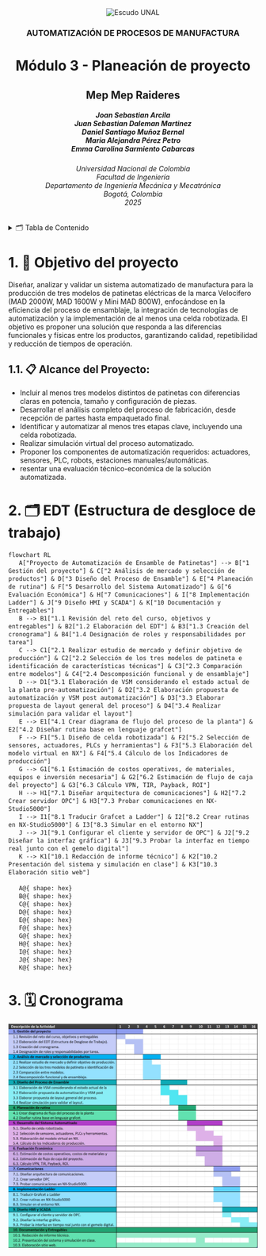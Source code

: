 <div align="center">
<picture>
    <source srcset="https://imgur.com/5bYAzsb.png" media="(prefers-color-scheme: dark)">
    <source srcset="https://imgur.com/Os03JoE.png" media="(prefers-color-scheme: light)">
    <img src="https://imgur.com/Os03JoE.png" alt="Escudo UNAL" width="350px">
</picture>

<h3>AUTOMATIZACIÓN DE PROCESOS DE MANUFACTURA</h3>

<h1>Módulo 3 - Planeación de proyecto</h1>

<h2>Mep Mep Raideres</h2>

<h5>Joan Sebastian Arcila <br>
    Juan Sebastian Daleman Martinez<br>
    Daniel Santiago Muñoz Bernal<br>
    Maria Alejandra Pérez Petro<br>
    Emma Carolina Sarmiento Cabarcas</h5>

<h6>Universidad Nacional de Colombia<br>
    Facultad de Ingeniería<br>
    Departamento de Ingeniería Mecánica y Mecatrónica<br>
    Bogotá, Colombia<br>
    2025</h6>
</div>


<details>
    <summary>🗂️ Tabla de Contenido</summary>

<!-- TOC -->
- [1. 🎯 Objetivo del proyecto](#1--objetivo-del-proyecto)
  - [1.1. 📋 Alcance del Proyecto:](#11--alcance-del-proyecto)
- [2. 🗂️ EDT (Estructura de desgloce de trabajo)](#2-️-edt-estructura-de-desgloce-de-trabajo)
- [3. 🗓️ Cronograma](#3-️-cronograma)


</details>

# 1. 🎯 Objetivo del proyecto
 
Diseñar, analizar y validar un sistema automatizado de manufactura para la producción de tres modelos de patinetas eléctricas de la marca Velocifero (MAD 2000W, MAD 1600W y Mini MAD 800W), enfocándose en la eficiencia del proceso de ensamblaje, la integración de tecnologías de automatización y la implementación de al menos una celda robotizada. El objetivo es proponer una solución que responda a las diferencias funcionales y físicas entre los productos, garantizando calidad, repetibilidad y reducción de tiempos de operación.
 
## 1.1. 📋 Alcance del Proyecto:
- Incluir al menos tres modelos distintos de patinetas con diferencias claras en potencia, tamaño y configuración de piezas.
- Desarrollar el análisis completo del proceso de fabricación, desde recepción de partes hasta empaquetado final.
- Identificar y automatizar al menos tres etapas clave, incluyendo una celda robotizada.
- Realizar simulación virtual del proceso automatizado.
- Proponer los componentes de automatización requeridos: actuadores, sensores, PLC, robots, estaciones manuales/automáticas.
- resentar una evaluación técnico-económica de la solución automatizada.


# 2. 🗂️ EDT (Estructura de desgloce de trabajo)

 ```mermaid
flowchart RL
    A["Proyecto de Automatización de Ensamble de Patinetas"] --> B["1 Gestión del proyecto"] & C["2 Análisis de mercado y selección de productos"] & D["3 Diseño del Proceso de Ensamble"] & E["4 Planeación de rutina"] & F["5 Desarrollo del Sistema Automatizado"] & G["6 Evaluación Económica"] & H["7 Comunicaciones"] & I["8 Implementación Ladder"] & J["9 Diseño HMI y SCADA"] & K["10 Documentación y Entregables"]
    B --> B1["1.1 Revisión del reto del curso, objetivos y entregables"] & B2["1.2 Elaboración del EDT"] & B3["1.3 Creación del cronograma"] & B4["1.4 Designación de roles y responsabilidades por tarea"]
    C --> C1["2.1 Realizar estudio de mercado y definir objetivo de producción"] & C2["2.2 Selección de los tres modelos de patineta e identificación de características técnicas"] & C3["2.3 Comparación entre modelos"] & C4["2.4 Descomposición funcional y de ensamblaje"]
    D --> D1["3.1 Elaboración de VSM considerando el estado actual de la planta pre-automatización"] & D2["3.2 Elaboración propuesta de automatización y VSM post automatización"] & D3["3.3 Elaborar propuesta de layout general del proceso"] & D4["3.4 Realizar simulación para validar el layout"]
    E --> E1["4.1 Crear diagrama de flujo del proceso de la planta"] & E2["4.2 Diseñar rutina base en lenguaje grafcet"]
    F --> F1["5.1 Diseño de celda robotizada"] & F2["5.2 Selección de sensores, actuadores, PLCs y herramientas"] & F3["5.3 Elaboración del modelo virtual en NX"] & F4["5.4 Cálculo de los Indicadores de producción"]
    G --> G1["6.1 Estimación de costos operativos, de materiales, equipos e inversión necesaria"] & G2["6.2 Estimación de flujo de caja del proyecto"] & G3["6.3 Cálculo VPN, TIR, Payback, ROI"]
    H --> H1["7.1 Diseñar arquitectura de comunicaciones"] & H2["7.2 Crear servidor OPC"] & H3["7.3 Probar comunicaciones en NX-Studio5000"]
    I --> I1["8.1 Traducir Grafcet a Ladder"] & I2["8.2 Crear rutinas en NX-Studio5000"] & I3["8.3 Simular en el entorno NX"]
    J --> J1["9.1 Configurar el cliente y servidor de OPC"] & J2["9.2 Diseñar la interfaz gráfica"] & J3["9.3 Probar la interfaz en tiempo real junto con el gemelo digital"]
    K --> K1["10.1 Redacción de informe técnico"] & K2["10.2 Presentación del sistema y simulación en clase"] & K3["10.3 Elaboración sitio web"]

    A@{ shape: hex}
    B@{ shape: hex}
    C@{ shape: hex}
    D@{ shape: hex}
    E@{ shape: hex}
    F@{ shape: hex}
    G@{ shape: hex}
    H@{ shape: hex}
    I@{ shape: hex}
    J@{ shape: hex}
    K@{ shape: hex}
```

# 3. 🗓️ Cronograma

![cronograma](Figs/cronograma.jpg)